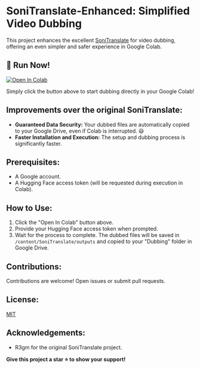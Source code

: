 # SoniTranslate-Enhanced: Simplified Video Dubbing

This project enhances the excellent [SoniTranslate](https://github.com/R3gm/SoniTranslate) for video dubbing, offering an even simpler and safer experience in Google Colab.

## 🚀 Run Now!

[![Open In Colab](https://colab.research.google.com/assets/colab-badge.svg)](https://colab.research.google.com/github/ssousa455/SoniTranslate-Enhanced/blob/main/SoniTranslate-Enhanced.ipynb)


Simply click the button above to start dubbing directly in your Google Colab!

## Improvements over the original SoniTranslate:

* **Guaranteed Data Security:** Your dubbed files are automatically copied to your Google Drive, even if Colab is interrupted. :smiley:
* **Faster Installation and Execution:** The setup and dubbing process is significantly faster.


## Prerequisites:

* A Google account.
* A Hugging Face access token (will be requested during execution in Colab).


## How to Use:

1. Click the "Open In Colab" button above.
2. Provide your Hugging Face access token when prompted.
3. Wait for the process to complete.  The dubbed files will be saved in `/content/SoniTranslate/outputs` and copied to your "Dubbing" folder in Google Drive.


## Contributions:

Contributions are welcome! Open issues or submit pull requests.

## License:

[MIT](https://opensource.org/licenses/MIT)

## Acknowledgements:

* R3gm for the original SoniTranslate project.

**Give this project a star ⭐ to show your support!**
